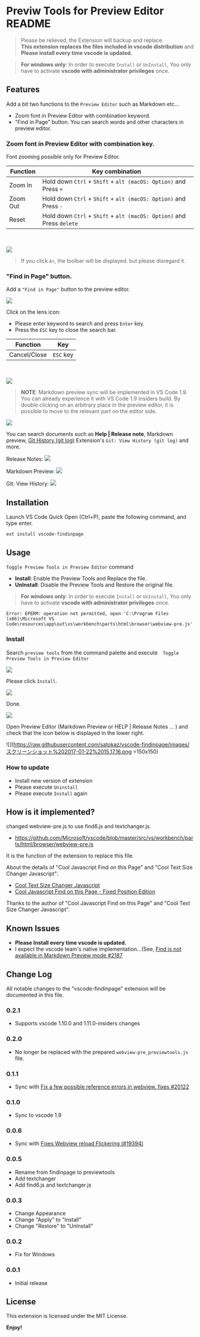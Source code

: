 # Previw Tools for Preview Editor README

> Please be relieved, the Extension will backup and replace.  
> **This extension replaces the files included in vscode distribution** and **Please install every time vscode is updated.**

> **For windows only**: In order to execute `Install` or `UnInstall`, You only have to activate **vscode with administrator privileges** once.

## Features

Add a bit two functions to the `Preview Editor` such as Markdown etc...

* Zoom font in Preview Editor with combination keyword.
* "Find in Page" button. You can search words and other characters in preview editor.

### Zoom font in Preview Editor with combination key.

Font zooming possible only for Preview Editor.

| Function | Key combination                                                       |
| -------- | --------------------------------------------------------------------- |
| Zoom In  | Hold down `Ctrl` + `Shift` + `alt (macOS: Option)` and Press `=`      |
| Zoom Out | Hold down `Ctrl` + `Shift` + `alt (macOS: Option)` and Press `-`      |
| Reset    | Hold down `Ctrl` + `Shift` + `alt (macOS: Option)` and Press `delete` |

<br>

![](https://raw.githubusercontent.com/satokaz/vscode-findinpage/images/fontzoom_LICEcap.gif)

> If you click `A+`, the toolbar will be displayed. but please disregard it.

### "Find in Page" button.

Add a `"Find in Page"` button to the preview editor.

![](https://raw.githubusercontent.com/satokaz/vscode-findinpage/images/2017-01-07-13-33-21.png)

Click on the lens icon:

* Please enter keyword to search and press `Enter` key.
* Press the `ESC` key to close the search bar.

| Function | Key                                                       |
| -------- | --------------------------------------------------------------------- |
|	Cancel/Close | `ESC` key     |
<br>


![](https://raw.githubusercontent.com/satokaz/vscode-findinpage/images/2017-01-07-13-44-58.png)

>**NOTE**: Markdown preview sync will be implemented in VS Code 1.9. You can already experience it with VS Code 1.9 insiders build. By double clicking on an arbitrary place in the preview editor, it is possible to move to the relevant part on the editor side. 

![](https://raw.githubusercontent.com/satokaz/vscode-findinpage/images/find6_LICEcap.gif)


You can search documents such as **Help | Release note**, Markdown preview, [Git History (git log)](https://marketplace.visualstudio.com/items?itemName=donjayamanne.githistory) Extension's `Git: View History (git log)`  and more.


Release Notes:
![](https://raw.githubusercontent.com/satokaz/vscode-findinpage/images/2017-01-07-13-49-58.png)

Markdown Preview:
![](https://raw.githubusercontent.com/satokaz/vscode-findinpage/images/2017-01-07-13-55-51.png)

Git: View History:
![](https://raw.githubusercontent.com/satokaz/vscode-findinpage/images/2017-01-07-13-58-21.png)


## Installation

Launch VS Code Quick Open (Ctrl+P), paste the following command, and type enter.

```
ext install vscode-findinpage
```

## Usage

`Toggle Preview Tools in Preview Editor` command

* **Install**: Enable the Preview Tools and Replace the file.
* **UnInstall**: Disable the Preview Tools and Restore the original file.

> **For windows only**: In order to execute `Install` or `UnInstall`, You only have to activate **vscode with administrator privileges** once.

```
Error: EPERM: operation not permitted, open 'C:\Program Files (x86)\Microsoft VS Code\resources\app\out\vs\workbench\parts\html\browser\webview-pre.js'
```

### Install

Search `preview tools` from the command palette and execute　`Toggle Preview Tools in Preview Editor`

![](https://raw.githubusercontent.com/satokaz/vscode-findinpage/images/スクリーンショット%202017-01-22%2015.15.29.png)

Please click `Install`.

![](https://raw.githubusercontent.com/satokaz/vscode-findinpage/images/スクリーンショット%202017-01-22%2015.16.16.png)

Done.

![](https://raw.githubusercontent.com/satokaz/vscode-findinpage/images/スクリーンショット%202017-01-22%2015.16.37.png)

Open Preview Editor (Markdown Preview or HELP | Release Notes ... ) and check that the icon below is displayed in the lower right.

![](https://raw.githubusercontent.com/satokaz/vscode-findinpage/images/スクリーンショット%202017-01-22%2015.17.16.png =150x150)


### How to update

- Install new version of extension
- Please execute `Uninstall`
- Please execute `Install` again

## How is it implemented?

changed webview-pre.js to use find6.js and textchanger.js.

* <https://github.com/Microsoft/vscode/blob/master/src/vs/workbench/parts/html/browser/webview-pre.js>

It is the function of the extension to replace this file.

About the details of "Cool Javascript Find on this Page" and "Cool Text Size Changer Javascript":
* [Cool Text Size Changer Javascript](http://www.seabreezecomputers.com/tips/textchanger.htm)
* [Cool Javascript Find on this Page - Fixed Position Edition](http://www.seabreezecomputers.com/tips/find6.htm)

Thanks to the author of "Cool Javascript Find on this Page" and "Cool Text Size Changer Javascript".


<!--## Extension Settings


```css
#cool_find_msg{
	color: black;
}
```-->

## Known Issues

* **Please Install every time vscode is updated.**
* I expect the vscode team's native implementation...(See, [Find is not available in Markdown Preview mode #2187](https://github.com/Microsoft/vscode/issues/2187)

## Change Log
All notable changes to the "vscode-findinpage" extension will be documented in this file.

### 0.2.1

- Supports vscode 1.10.0 and 1.11.0-insiders changes 

### 0.2.0 

-  No longer be replaced with the prepared `webview-pre_previewtools.js` file.

### 0.1.1

- Sync with [Fix a few possible reference errors in webview. fixes #20122](https://github.com/Microsoft/vscode/commit/4e745c2a747eaffa379417f23c2f8bf86c51d278)

### 0.1.0

- Sync to vscode 1.9

### 0.0.6 

- Sync with [Fixes Webview reload Flickering (#19394)](https://github.com/Microsoft/vscode/commit/6fe2bae3b5b86daf97bb923386a0c960d703f64c)

### 0.0.5 

- Rename from findinpage to previewtools
- Add textchanger
- Add find6.js and textchanger.js

### 0.0.3

- Change Appearance
- Change "Apply" to "Install"
- Change "Restore" to "UnInstall"

### 0.0.2

- Fix for Windows

### 0.0.1

- Initial release

## License

This extension is licensed under the MIT License.


**Enjoy!**